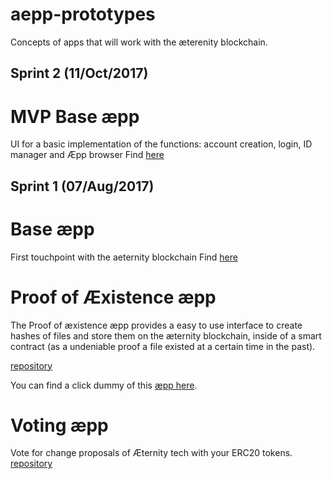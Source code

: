 # aepp-prototypes
Concepts of apps that will work with the æterenity blockchain.

## Sprint 2 (11/Oct/2017)

# MVP Base æpp
UI for a basic implementation of the functions: account creation, login, ID manager and Æpp browser
Find [here](base-aepp/sprint2-mvp.md)

## Sprint 1 (07/Aug/2017)

# Base æpp
First touchpoint with the aeternity blockchain
Find [here](base-aepp/main.md)

# Proof of Æxistence æpp
The Proof of æxistence æpp provides a easy to use interface to create hashes of files and store them on the æternity blockchain, inside of a smart contract (as a undeniable proof a file existed at a certain time in the past).

[repository]( https://github.com/aeternity/aepp-aexistence )

You can find a click dummy of this [æpp here](https://aeternity.github.io/aepp-aexistence).

# Voting æpp
Vote for change proposals of Æternity tech with your ERC20 tokens. [repository]( https://github.com/aeternity/aepp-voting )
